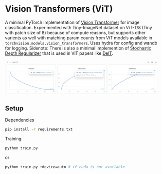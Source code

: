 # Vision Transformers (ViT)

A minimal PyTorch implementation of [Vision Transformer](https://arxiv.org/pdf/2010.11929) for image classification. Experimented with Tiny-ImageNet dataset on ViT-T/8 (Tiny with patch size of 8) because of compute reasons, but supports other varients as well with matching param counts from ViT models available in `torchvision.models.vision_transformers`. Uses hydra for config and wandb for logging. Sidenote: There is also a minimal implemention of [Stochastic Depth Regularizer](https://arxiv.org/pdf/1603.09382) that is used in ViT papers like [DeIT](https://arxiv.org/pdf/2012.12877).

![Train Plots](https://raw.githubusercontent.com/mnjm/vision-transformers/refs/heads/assets/train-plots.png)

## Setup

Dependencies
```bash
pip install -r requirements.txt
```

Training
```bash
python train.py
```
or
```bash
python train.py +device=auto # if cuda is not available
```
